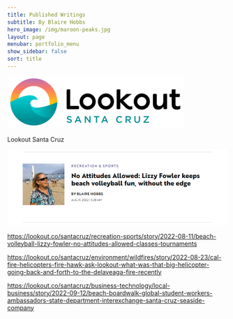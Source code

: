 ```yaml
---
title: Published Writings
subtitle: By Blaire Hobbs
hero_image: /img/maroon-peaks.jpg
layout: page
menubar: portfolio_menu
show_sidebar: false
sort: title
---
```




![](/img/lookoutsc.png)

Lookout Santa Cruz

 

![](/img/beachvolleyball.png)



https://lookout.co/santacruz/recreation-sports/story/2022-08-11/beach-volleyball-lizzy-fowler-no-attitudes-allowed-classes-tournaments



https://lookout.co/santacruz/environment/wildfires/story/2022-08-23/cal-fire-helicopters-fire-hawk-ask-lookout-what-was-that-big-helicopter-going-back-and-forth-to-the-delaveaga-fire-recently



https://lookout.co/santacruz/business-technology/local-business/story/2022-09-12/beach-boardwalk-global-student-workers-ambassadors-state-department-interexchange-santa-cruz-seaside-company

